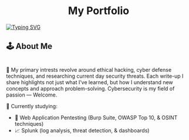 <h1 align="center">My Portfolio</h1>

[![Typing SVG](https://readme-typing-svg.demolab.com/?lines="Believe+you+can;and+you%E2%80%99re+halfway+there.";—+Theodore+Roosevelt&color=0b8e18)](https://git.io/typing-svg)

<h2 align="left">🕹️ About Me</h2>
<p align="left"><br>📌 My primary intrests revolve around ethical hacking, cyber defense techniques, and researching current day security threats.
Each write-up I share highlights not just what I’ve learned, but how I understand new concepts and approach problem-solving.
Cybersecurity is my field of passion — Welcome.</p>

📝 Currently studying: 
- 🔐 Web Application Pentesting (Burp Suite, OWASP Top 10, & OSINT techniques)
- 📈 Splunk (log analysis, threat detection, & dashboards)

